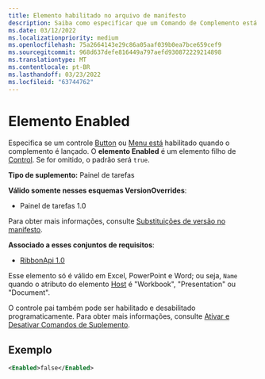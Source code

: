 ```yaml
---
title: Elemento habilitado no arquivo de manifesto
description: Saiba como especificar que um Comando de Complemento está desabilitado quando o complemento é lançado.
ms.date: 03/12/2022
ms.localizationpriority: medium
ms.openlocfilehash: 75a2664143e29c86a05aaf039b0ea7bce659cef9
ms.sourcegitcommit: 968d637defe816449a797aefd930872229214898
ms.translationtype: MT
ms.contentlocale: pt-BR
ms.lasthandoff: 03/23/2022
ms.locfileid: "63744762"
---
```

# <a name="enabled-element"></a>Elemento Enabled

Especifica se um controle [Button](control-button.md) ou [Menu está](control-menu.md) habilitado quando o complemento é lançado. O **elemento Enabled** é um elemento filho de [Control](control.md). Se for omitido, o padrão será `true`.

**Tipo de suplemento:** Painel de tarefas

**Válido somente nesses esquemas VersionOverrides**:

- Painel de tarefas 1.0

Para obter mais informações, consulte [Substituições de versão no manifesto](../../develop/add-in-manifests.md#version-overrides-in-the-manifest).

**Associado a esses conjuntos de requisitos**:

- [RibbonApi 1.0](../requirement-sets/ribbon-api-requirement-sets.md)

Esse elemento só é válido em Excel, PowerPoint e Word; ou seja, `Name` quando o atributo do elemento [Host](host.md) é "Workbook", "Presentation" ou "Document".

O controle pai também pode ser habilitado e desabilitado programaticamente. Para obter mais informações, consulte [Ativar e Desativar Comandos de Suplemento](../../design/disable-add-in-commands.md).

## <a name="example"></a>Exemplo

```xml
<Enabled>false</Enabled>
```
